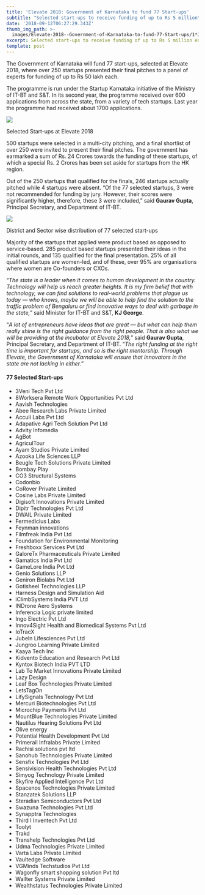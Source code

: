 ```yaml
---
title: 'Elevate 2018: Government of Karnataka to fund 77 Start-ups'
subtitle: "Selected start-ups to receive funding of up to Rs 5 million\_each"
date: '2018-09-12T06:27:29.343Z'
thumb_img_path: >-
  images/Elevate-2018--Government-of-Karnataka-to-fund-77-Start-ups/1*JgzjgrYPfTzeptbnL6Tvgg.jpeg
excerpt: Selected start-ups to receive funding of up to Rs 5 million each
template: post
---
```

The Government of Karnataka will fund 77 start-ups, selected at Elevate 2018, where over 250 startups presented their final pitches to a panel of experts for funding of up to Rs 50 lakh each.

The programme is run under the Startup Karnataka initiative of the Ministry of IT-BT and S&T. In its second year, the programme received over 600 applications from across the state, from a variety of tech startups. Last year the programme had received about 1700 applications.

![](/images/Elevate-2018--Government-of-Karnataka-to-fund-77-Start-ups/1*JgzjgrYPfTzeptbnL6Tvgg.jpeg)

<figcaption>Selected Start-ups at Elevate&nbsp;2018</figcaption>

500 startups were selected in a multi-city pitching, and a final shortlist of over 250 were invited to present their final pitches. The government has earmarked a sum of Rs. 24 Crores towards the funding of these startups, of which a special Rs. 2 Crores has been set aside for startups from the HK region.

Out of the 250 startups that qualified for the finals, 246 startups actually pitched while 4 startups were absent. “Of the 77 selected startups, 3 were not recommended for funding by jury. However, their scores were significantly higher, therefore, these 3 were included,” said **Gaurav Gupta**, Principal Secretary, and Department of IT-BT.

![](/images/Elevate-2018--Government-of-Karnataka-to-fund-77-Start-ups/1*P67lJwgFh0WruUIMn7jjSQ.png)

<figcaption>District and Sector wise distribution of 77 selected start-ups</figcaption>

Majority of the startups that applied were product based as opposed to service-based. 285 product based startups presented their ideas in the initial rounds, and 135 qualified for the final presentation. 25% of all qualified startups are women-led, and of these, over 95% are organisations where women are Co-founders or CXOs.

“*The state is a leader when it comes to human development in the country. Technology will help us reach greater heights. It is my firm belief that with technology, we can find solutions to real-world problems that plague us today — who knows, maybe we will be able to help find the solution to the traffic problem of Bengaluru or find innovative ways to deal with garbage in the state,*” said Minister for IT-BT and S&T, **KJ George**.

“*A lot of entrepreneurs have ideas that are great — but what can help them really shine is the right guidance from the right people. That is also what we will be providing at the incubator at Elevate 2018,*” said **Gaurav Gupta**, Principal Secretary, and Department of IT-BT. “*The right funding at the right time is important for startups, and so is the right mentorship. Through Elevate, the Government of Karnataka will ensure that innovators in the state are not lacking in either.*”

#### 77 Selected Start-ups

*   3Veni Tech Pvt Ltd
*   8Worksera Remote Work Opportunities Pvt Ltd
*   Aavish Technologies
*   Abee Research Labs Private Limited
*   Acculi Labs Pvt Ltd
*   Adapative Agri Tech Solution Pvt Ltd
*   Advity Infomedia
*   AgBot
*   AgriculTour
*   Ayam Studios Private Limited
*   Azooka Life Sciences LLP
*   Beugle Tech Solutions Private Limited
*   Bombay Play
*   CO3 Structural Systems
*   Codonbio
*   CoRover Private Limited
*   Cosine Labs Private Limited
*   Digisoft Innovations Private Limited
*   Dipitr Technologies Pvt Ltd
*   DWAIL Private Limited
*   Fermedicius Labs
*   Feynman innovations
*   Filmfreak India Pvt Ltd
*   Foundation for Environmental Monitoring
*   Freshboxx Services Pvt Ltd
*   GaloreTx Pharmaceuticals Private Limited
*   Gamatics India Pvt Ltd
*   GameLore India Pvt Ltd
*   Genio Solutions LLP
*   Geniron Biolabs Pvt Ltd
*   Gotisheel Technologies LLP
*   Harness Design and Simulation Aid
*   iClimbSystems India PVT Ltd
*   INDrone Aero Systems
*   Inferencia Logic private limited
*   Ingo Electric Pvt Ltd
*   Innov4Sight Health and Biomedical Systems Pvt Ltd
*   IoTracX
*   Jubeln Lifesciences Pvt Ltd
*   Jungroo Learning Private Limited
*   Kaaya Tech Inc
*   Kidvento Education and Research Pvt Ltd
*   Kyntox Biotech India PVT LTD
*   Lab To Market Innovations Private Limited
*   Lazy Design
*   Leaf Box Technologies Private Limited
*   LetsTagOn
*   LifySignals Technology Pvt Ltd
*   Mercuri Biotechnologies Pvt Ltd
*   Microchip Payments Pvt Ltd
*   MountBlue Technologies Private Limited
*   Nautilus Hearing Solutions Pvt Ltd
*   Olive energy
*   Potential Health Development Pvt Ltd
*   Primerail Infralabs Private Limited
*   Rachisi solutions pvt ltd
*   Sanohub Technologies Private Limited
*   Sensfix Technologies Pvt Ltd
*   Sensivision Health Technologies Pvt Ltd
*   Simyog Technology Private Limited
*   Skyfire Applied Intelligence Pvt Ltd
*   Spacenos Technologies Private Limited
*   Stanzatek Solutions LLP
*   Steradian Semiconductors Pvt Ltd
*   Swazuna Technologies Pvt Ltd
*   Synapptra Technologies
*   Third I Inventech Pvt Ltd
*   Toolyt
*   Trakd
*   Transhelp Technologies Pvt Ltd
*   Udma Technologies Private Limited
*   Varta Labs Private Limited
*   Vaultedge Software
*   VGMinds Techstudios Pvt Ltd
*   Wagonfly smart shopping solution Pvt ltd
*   Wallter Systems Private Limited
*   Wealthstatus Technologies Private Limited
